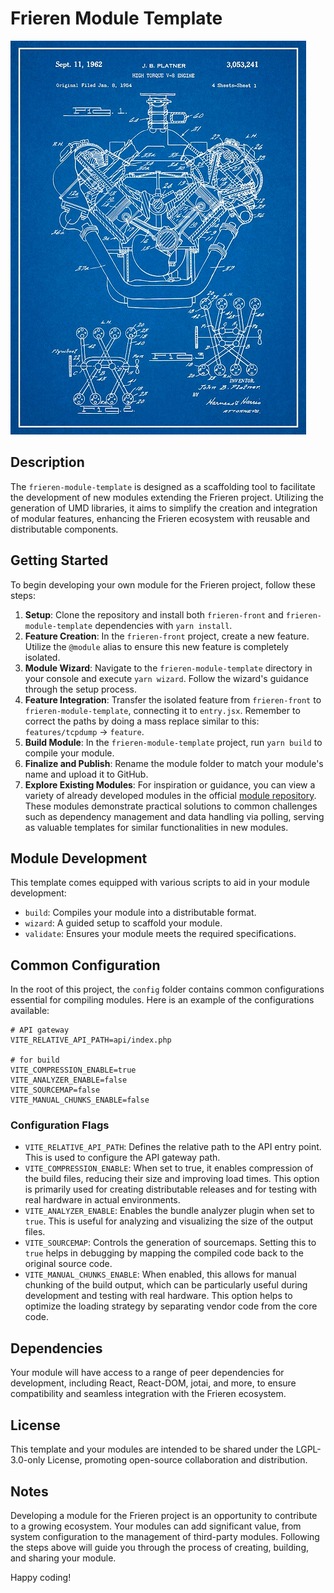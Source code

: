 # Frieren Module Template

![Mascot](../assets/blueprint.png)

## Description

The `frieren-module-template` is designed as a scaffolding tool to facilitate the development of new modules extending the Frieren project. Utilizing the generation of UMD libraries, it aims to simplify the creation and integration of modular features, enhancing the Frieren ecosystem with reusable and distributable components.

## Getting Started

To begin developing your own module for the Frieren project, follow these steps:

1. **Setup**: Clone the repository and install both `frieren-front` and `frieren-module-template` dependencies with `yarn install`.
2. **Feature Creation**: In the `frieren-front` project, create a new feature. Utilize the `@module` alias to ensure this new feature is completely isolated.
3. **Module Wizard**: Navigate to the `frieren-module-template` directory in your console and execute `yarn wizard`. Follow the wizard's guidance through the setup process.
4. **Feature Integration**: Transfer the isolated feature from `frieren-front` to `frieren-module-template`, connecting it to `entry.jsx`. Remember to correct the paths by doing a mass replace similar to this: `features/tcpdump` -> `feature`.
5. **Build Module**: In the `frieren-module-template` project, run `yarn build` to compile your module.
6. **Finalize and Publish**: Rename the module folder to match your module's name and upload it to GitHub.
7. **Explore Existing Modules**: For inspiration or guidance, you can view a variety of already developed modules in the official [module repository](https://github.com/xchwarze/frieren-modules). These modules demonstrate practical solutions to common challenges such as dependency management and data handling via polling, serving as valuable templates for similar functionalities in new modules.

## Module Development

This template comes equipped with various scripts to aid in your module development:

- `build`: Compiles your module into a distributable format.
- `wizard`: A guided setup to scaffold your module.
- `validate`: Ensures your module meets the required specifications.

## Common Configuration

In the root of this project, the `config` folder contains common configurations essential for compiling modules. Here is an example of the configurations available:

```env
# API gateway
VITE_RELATIVE_API_PATH=api/index.php

# for build
VITE_COMPRESSION_ENABLE=true
VITE_ANALYZER_ENABLE=false
VITE_SOURCEMAP=false
VITE_MANUAL_CHUNKS_ENABLE=false
```

### Configuration Flags

- `VITE_RELATIVE_API_PATH`: Defines the relative path to the API entry point. This is used to configure the API gateway path.
- `VITE_COMPRESSION_ENABLE`: When set to true, it enables compression of the build files, reducing their size and improving load times. This option is primarily used for creating distributable releases and for testing with real hardware in actual environments.
- `VITE_ANALYZER_ENABLE`: Enables the bundle analyzer plugin when set to `true`. This is useful for analyzing and visualizing the size of the output files.
- `VITE_SOURCEMAP`: Controls the generation of sourcemaps. Setting this to `true` helps in debugging by mapping the compiled code back to the original source code.
- `VITE_MANUAL_CHUNKS_ENABLE`: When enabled, this allows for manual chunking of the build output, which can be particularly useful during development and testing with real hardware. This option helps to optimize the loading strategy by separating vendor code from the core code.

## Dependencies

Your module will have access to a range of peer dependencies for development, including React, React-DOM, jotai, and more, to ensure compatibility and seamless integration with the Frieren ecosystem.

## License

This template and your modules are intended to be shared under the LGPL-3.0-only License, promoting open-source collaboration and distribution.

## Notes

Developing a module for the Frieren project is an opportunity to contribute to a growing ecosystem. Your modules can add significant value, from system configuration to the management of third-party modules. Following the steps above will guide you through the process of creating, building, and sharing your module.

Happy coding!
